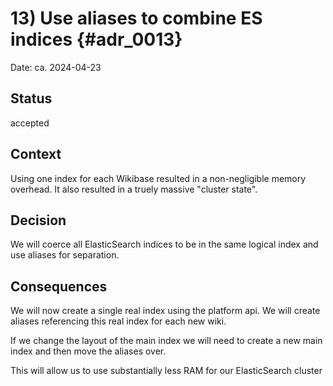 # 13) Use aliases to combine ES indices {#adr_0013}

Date: ca. 2024-04-23

## Status

accepted

## Context
Using one index for each Wikibase resulted in a non-negligible memory overhead. It also resulted in a truely massive "cluster state".

## Decision
We will coerce all ElasticSearch indices to be in the same logical index and use aliases for separation.

## Consequences
We will now create a single real index using the platform api. We will create aliases referencing this real index for each new wiki.

If we change the layout of the main index we will need to create a new main index and then move the aliases over.

This will allow us to use substantially less RAM for our ElasticSearch cluster